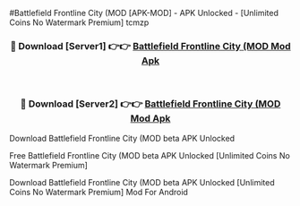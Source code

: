 #Battlefield Frontline City (MOD [APK-MOD] - APK Unlocked - [Unlimited Coins No Watermark Premium] tcmzp



<div align="center">

<h3>🔴 Download [Server1] 👉👉 <a href="https://momento.my/?title=Battlefield_Frontline_City_(MOD">Battlefield Frontline City (MOD Mod Apk</a></h3><br>

<h3>🔴 Download [Server2] 👉👉 <a href="https://momento.my/?title=Battlefield_Frontline_City_(MOD">Battlefield Frontline City (MOD Mod Apk</a></h3>
</div>



Download Battlefield Frontline City (MOD beta APK Unlocked

Free Battlefield Frontline City (MOD beta APK Unlocked [Unlimited Coins No Watermark Premium]

Download Battlefield Frontline City (MOD beta APK Unlocked [Unlimited Coins No Watermark Premium] Mod For Android

